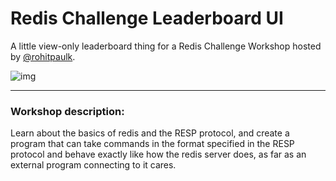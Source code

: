 # Redis Challenge Leaderboard UI

A little view-only leaderboard thing for a Redis Challenge Workshop hosted by [@rohitpaulk](https://github.com/rohitpaulk).

![img](https://i.snag.gy/x2K9bH.jpg)

---

### Workshop description:
Learn about the basics of redis and the RESP protocol, and create a program that can take commands in the format specified in the RESP protocol and behave exactly like how the redis server does, as far as an external program connecting to it cares.
